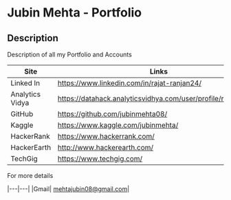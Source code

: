 # Jubin Mehta - Portfolio

## Description
Description of all my Portfolio and Accounts

|Site|Links|
|---|---|
| Linked In | https://www.linkedin.com/in/rajat-ranjan24/|
|Analytics Vidya | https://datahack.analyticsvidhya.com/user/profile/rajat5ranjan|
|GitHub| https://github.com/jubinmehta08/|
|Kaggle |https://www.kaggle.com/jubinmehta/|
|HackerRank | https://www.hackerrank.com/|
|HackerEarth|http://www.hackerearth.com/|
|TechGig	| https://www.techgig.com/|



For more details

|---|---|
|Gmail| mehtajubin08@gmail.com|
